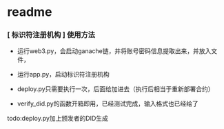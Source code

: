 # readme


### [ 标识符注册机构 ] 使用方法

- 运行web3.py，会启动ganache链，并将账号密码信息提取出来，并放入文件，

- 运行app.py，启动标识符注册机构

- deploy.py只需要执行一次，后面给加进去（执行后相当于重新部署合约）

- verify_did.py的函数开箱即用，已经测试完成，输入格式也已经给了



todo:deploy.py加上颁发者的DID生成